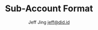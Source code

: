 ---
dbip: 6
title: Sub-Account Format
status: Active
author: Jeff Jing <jeff@did.id>
created: 2022-04-25
updated: 2022-04-25
---